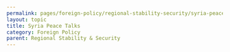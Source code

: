 ```yaml
---
permalink: pages/foreign-policy/regional-stability-security/syria-peace-talks.md
layout: topic
title: Syria Peace Talks
category: Foreign Policy
parent: Regional Stability & Security
---
```


